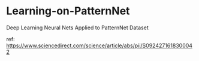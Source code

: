 # Learning-on-PatternNet
Deep Learning Neural Nets Applied to PatternNet Dataset

ref: https://www.sciencedirect.com/science/article/abs/pii/S0924271618300042
